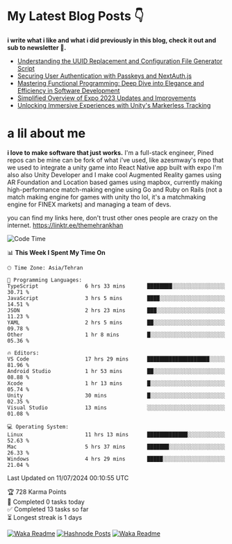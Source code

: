 # My Latest Blog Posts 👇
**i write what i like and what i did previously in this blog, check it out and sub to newsletter 🫡.**

<!-- HASHNODE_BLOG:START -->
- [Understanding the UUID Replacement and Configuration File Generator Script](https://themehrankhan.hashnode.dev/understanding-the-uuid-replacement-and-configuration-file-generator-script)
- [Securing User Authentication with Passkeys and NextAuth.js](https://themehrankhan.hashnode.dev/securing-user-authentication-with-passkeys-and-nextauthjs)
- [Mastering Functional Programming: Deep Dive into Elegance and Efficiency in Software Development](https://themehrankhan.hashnode.dev/mastering-functional-programming-deep-dive-into-elegance-and-efficiency-in-software-development)
- [Simplified Overview of Expo 2023 Updates and Improvements](https://themehrankhan.hashnode.dev/expo-2023-updates-and-features-summary)
- [Unlocking Immersive Experiences with Unity's Markerless Tracking](https://themehrankhan.hashnode.dev/unlocking-immersive-experiences-with-unitys-markerless-tracking)

<!-- HASHNODE_BLOG:END -->

# a lil about me
**i love to make  software that just works.**
I'm a full-stack engineer, Pined repos can be mine can be fork of what i've used, like azesmway's repo that we used to integrate a unity game into React Native app built with expo I'm also also Unity Developer and I make cool Augmented Reality games using AR Foundation and Location based games using mapbox, currently making high-performance match-making engine using Go and Ruby on Rails (not a match making engine for games with unity tho lol, it's a matchmaking engine for FINEX markets) and managing a team of devs.

you can find my links here, don't trust other ones people are crazy on the internet.
https://linktr.ee/themehrankhan

<!--START_SECTION:waka-->
![Code Time](http://img.shields.io/badge/Code%20Time-501%20hrs%2030%20mins-blue)

📊 **This Week I Spent My Time On** 

```text
🕑︎ Time Zone: Asia/Tehran

💬 Programming Languages: 
TypeScript               6 hrs 33 mins       ████████░░░░░░░░░░░░░░░░░   30.71 % 
JavaScript               3 hrs 5 mins        ████░░░░░░░░░░░░░░░░░░░░░   14.51 % 
JSON                     2 hrs 23 mins       ███░░░░░░░░░░░░░░░░░░░░░░   11.23 % 
YAML                     2 hrs 5 mins        ██░░░░░░░░░░░░░░░░░░░░░░░   09.78 % 
Other                    1 hr 8 mins         █░░░░░░░░░░░░░░░░░░░░░░░░   05.36 % 

🔥 Editors: 
VS Code                  17 hrs 29 mins      ████████████████████░░░░░   81.96 % 
Android Studio           1 hr 53 mins        ██░░░░░░░░░░░░░░░░░░░░░░░   08.88 % 
Xcode                    1 hr 13 mins        █░░░░░░░░░░░░░░░░░░░░░░░░   05.74 % 
Unity                    30 mins             █░░░░░░░░░░░░░░░░░░░░░░░░   02.35 % 
Visual Studio            13 mins             ░░░░░░░░░░░░░░░░░░░░░░░░░   01.08 % 

💻 Operating System: 
Linux                    11 hrs 13 mins      █████████████░░░░░░░░░░░░   52.63 % 
Mac                      5 hrs 37 mins       ███████░░░░░░░░░░░░░░░░░░   26.33 % 
Windows                  4 hrs 29 mins       █████░░░░░░░░░░░░░░░░░░░░   21.04 % 
```


 Last Updated on 11/07/2024 00:10:55 UTC
<!--END_SECTION:waka-->

<!-- TODO-IST:START -->
🏆  728 Karma Points           
🌸  Completed 0 tasks today           
✅  Completed 13 tasks so far           
⏳  Longest streak is 1 days
<!-- TODO-IST:END -->

[![Waka Readme](https://github.com/TheMehranKhan/themehrankhan/actions/workflows/main.yml/badge.svg)](https://github.com/TheMehranKhan/themehrankhan/actions/workflows/main.yml)
[![Hashnode Posts](https://github.com/TheMehranKhan/themehrankhan/actions/workflows/hashnode.yml/badge.svg)](https://github.com/TheMehranKhan/themehrankhan/actions/workflows/hashnode.yml)
[![Waka Readme](https://github.com/TheMehranKhan/themehrankhan/actions/workflows/waka.yml/badge.svg)](https://github.com/TheMehranKhan/themehrankhan/actions/workflows/waka.yml)
